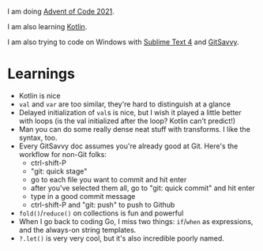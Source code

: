 I am doing [Advent of Code 2021](http://adventofcode.com/2021).

I am also learning [Kotlin](http://kotlinlang.org).

I am also trying to code on Windows with [Sublime Text 4](https://www.sublimetext.com/) and [GitSavvy](https://github.com/timbrel/GitSavvy).

# Learnings

* Kotlin is nice
* `val` and `var` are too similar, they're hard to distinguish at a glance
* Delayed initialization of `val`s is nice, but I wish it played a little better with loops (is the val initialized after the loop? Kotlin can't predict!)
* Man you can do some really dense neat stuff with transforms. I like the syntax, too.
* Every GitSavvy doc assumes you're already good at Git. Here's the workflow for non-Git folks:
  - ctrl-shift-P
  - "git: quick stage"
  - go to each file you want to commit and hit enter
  - after you've selected them all, go to "git: quick commit" and hit enter
  - type in a good commit message
  - ctrl-shift-P and "git: push" to push to Github
* `fold()`/`reduce()` on collections is fun and powerful
* When I go back to coding Go, I miss two things: `if`/`when` as expressions, and the always-on string templates.
* `?.let()` is very very cool, but it's also incredible poorly named.
